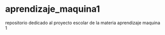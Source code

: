 # aprendizaje_maquina1
repositorio dedicado al proyecto escolar de la materia aprendizaje maquina 1

